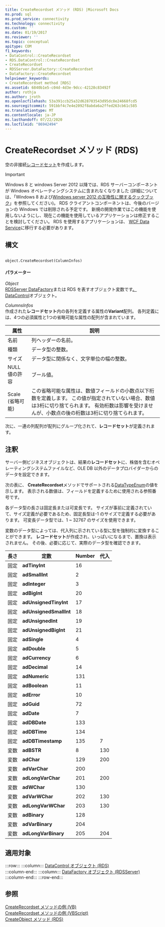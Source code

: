 ```yaml
---
title: CreateRecordset メソッド (RDS) |Microsoft Docs
ms.prod: sql
ms.prod_service: connectivity
ms.technology: connectivity
ms.custom: ''
ms.date: 01/19/2017
ms.reviewer: ''
ms.topic: conceptual
apitype: COM
f1_keywords:
- DataControl::CreateRecordset
- RDS.DataControl::CreateRecordset
- CreateRecordset
- RDSServer.DataFactory::CreateRecordset
- DataFactory::CreateRecordset
helpviewer_keywords:
- CreateRecordset method [RDS]
ms.assetid: 6840b1e5-c04d-4d3e-9dcc-42128c83492f
author: rothja
ms.author: jroth
ms.openlocfilehash: 53a391ccb25a32d628703543d95dc8e24668fcd5
ms.sourcegitcommit: 591bbf4c7e4e2092f8abda6a2ffed263cb61c585
ms.translationtype: MT
ms.contentlocale: ja-JP
ms.lasthandoff: 07/22/2020
ms.locfileid: "86942494"
---
```

# <a name="createrecordset-method-rds"></a>CreateRecordset メソッド (RDS)
空の非接続[レコードセット](../../../ado/reference/ado-api/recordset-object-ado.md)を作成します。  
  
> [!IMPORTANT]
>  Windows 8 と windows Server 2012 以降では、RDS サーバーコンポーネントが Windows オペレーティングシステムに含まれなくなりました (詳細については、「Windows 8 および[Windows server 2012 の互換性に関するクックブック](https://www.microsoft.com/download/details.aspx?id=27416)」を参照してください)。 RDS クライアントコンポーネントは、今後のバージョンの Windows では削除される予定です。 新規の開発作業ではこの機能を使用しないようにし、現在この機能を使用しているアプリケーションは修正することを検討してください。 RDS を使用するアプリケーションは、 [WCF Data Service](https://go.microsoft.com/fwlink/?LinkId=199565)に移行する必要があります。  
  
## <a name="syntax"></a>構文  
  
```  
  
object.CreateRecordset(ColumnInfos)  
```  
  
#### <a name="parameters"></a>パラメーター  
 *Object*  
 [RDSServer DataFactory](../../../ado/reference/rds-api/datafactory-object-rdsserver.md)または RDS を表すオブジェクト変数です[。DataControl](../../../ado/reference/rds-api/datacontrol-object-rds.md)オブジェクト。  
  
 *ColumnsInfos*  
 作成された**レコードセット**内の各列を定義する属性の**Variant**配列。 各列定義には、4つの必須属性と1つの省略可能な属性の配列が含まれています。  
  
|属性|説明|  
|---------------|-----------------|  
|名前|列ヘッダーの名前。|  
|種類|データ型の整数。|  
|サイズ|データ型に関係なく、文字単位の幅の整数。|  
|NULL 値の許容|ブール値。|  
|Scale (省略可能)|この省略可能な属性は、数値フィールドの小数点以下桁数を定義します。 この値が指定されていない場合、数値は3桁に切り捨てられます。 有効桁数は影響を受けませんが、小数点の後の桁数は3桁に切り捨てられます。|  
  
 次に、一連の列配列が配列にグループ化されて、**レコードセット**が定義されます。  
  
## <a name="remarks"></a>注釈  
 サーバー側ビジネスオブジェクトは、結果の**レコードセット**に、株価を含むオペレーティングシステムファイルなど、OLE DB 以外のデータプロバイダーからのデータを設定できます。  
  
 次の表に、 **CreateRecordset**メソッドでサポートされる[DataTypeEnum](../../../ado/reference/ado-api/datatypeenum.md)の値を示します。 表示される数値は、フィールドを定義するために使用される参照番号です。  
  
 各データ型の長さは固定長または可変長です。 サイズが事前に定義されていて、サイズ定義が必要であるため、固定長型は-1 のサイズで定義する必要があります。 可変長データ型では、1 ~ 32767 のサイズを使用できます。  
  
 変数のデータ型によっては、代入列に示されている型に型を強制的に変換することができます。 **レコードセット**が作成され、いっぱいになるまで、置換は表示されません。 その後、必要に応じて、実際のデータ型を確認できます。  
  
|長さ|定数|Number|代入|  
|------------|--------------|------------|------------------|  
|固定|**adTinyInt**|16||  
|固定|**adSmallInt**|2||  
|固定|**adInteger**|3||  
|固定|**adBigInt**|20||  
|固定|**adUnsignedTinyInt**|17||  
|固定|**adUnsignedSmallInt**|18||  
|固定|**adUnsignedInt**|19||  
|固定|**adUnsignedBigInt**|21||  
|固定|**adSingle**|4||  
|固定|**adDouble**|5||  
|固定|**adCurrency**|6||  
|固定|**adDecimal**|14||  
|固定|**adNumeric**|131||  
|固定|**adBoolean**|11||  
|固定|**adError**|10||  
|固定|**adGuid**|72||  
|固定|**adDate**|7||  
|固定|**adDBDate**|133||  
|固定|**adDBTime**|134||  
|固定|**adDBTimestamp**|135|7|  
|変数|**adBSTR**|8|130|  
|変数|**adChar**|129|200|  
|変数|**adVarChar**|200||  
|変数|**adLongVarChar**|201|200|  
|変数|**adWChar**|130||  
|変数|**adVarWChar**|202|130|  
|変数|**adLongVarWChar**|203|130|  
|変数|**adBinary**|128||  
|変数|**adVarBinary**|204||  
|変数|**adLongVarBinary**|205|204|  
  
## <a name="applies-to"></a>適用対象  

:::row:::
    :::column:::
        [DataControl オブジェクト (RDS)](../../../ado/reference/rds-api/datacontrol-object-rds.md)  
    :::column-end:::
    :::column:::
        [DataFactory オブジェクト (RDSServer)](../../../ado/reference/rds-api/datafactory-object-rdsserver.md)  
    :::column-end:::
:::row-end:::

## <a name="see-also"></a>参照  
 [CreateRecordset メソッドの例 (VB)](../../../ado/reference/ado-api/createrecordset-method-example-vb.md)   
 [CreateRecordset メソッドの例 (VBScript)](../../../ado/reference/rds-api/createrecordset-method-example-vbscript.md)   
 [CreateObject メソッド (RDS)](../../../ado/reference/rds-api/createobject-method-rds.md)



